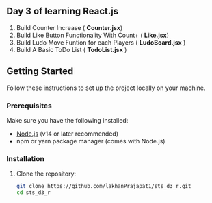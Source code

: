 ## Day 3 of learning React.js

1. Build Counter Increase ( **Counter.jsx**) 
2. Build Like Button Functionality With Count+ ( **Like.jsx**)
3. Build Ludo Move Funtion for each Players ( **LudoBoard.jsx** )
4. Build A Basic ToDo List ( **TodoList.jsx** )

## Getting Started

Follow these instructions to set up the project locally on your machine.

### Prerequisites
Make sure you have the following installed:
- [Node.js](https://nodejs.org/) (v14 or later recommended)
- npm or yarn package manager (comes with Node.js)

### Installation

1. Clone the repository:
   ```bash
   git clone https://github.com/lakhanPrajapat1/sts_d3_r.git
   cd sts_d3_r